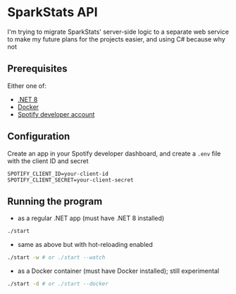 # SparkStats API

I'm trying to migrate SparkStats' server-side logic to a separate web service to make my future plans for the projects easier, and using C# because why not

## Prerequisites

Either one of:

- [.NET 8](https://dotnet.microsoft.com/en-us/download/dotnet/8.0)
- [Docker](https://docs.docker.com/engine/install/)
- [Spotify developer account]()

## Configuration

Create an app in your Spotify developer dashboard, and create a `.env` file with the client ID and secret

```
SPOTIFY_CLIENT_ID=your-client-id
SPOTIFY_CLIENT_SECRET=your-client-secret
```

## Running the program

- as a regular .NET app (must have .NET 8 installed)

```bash
./start
```

- same as above but with hot-reloading enabled

```bash
./start -w # or ./start --watch
```

- as a Docker container (must have Docker installed); still experimental

```bash
./start -d # or ./start --docker
```
